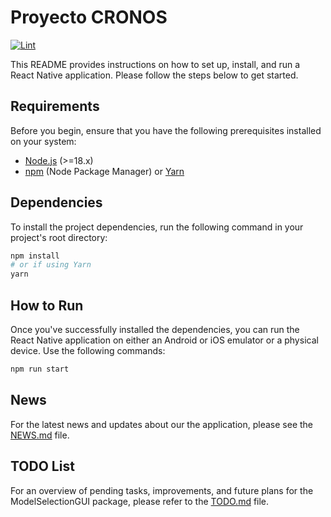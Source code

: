# Proyecto CRONOS

[![Lint](https://github.com/SrHuevardo/Proyecto-CRONOS-v1/actions/workflows/lint.yaml/badge.svg)](https://github.com/SrHuevardo/Proyecto-CRONOS-v1/actions/workflows/lint.yaml)

This README provides instructions on how to set up, install, and run a React Native application. Please follow the steps below to get started.

## Requirements

Before you begin, ensure that you have the following prerequisites installed on your system:

- [Node.js](https://nodejs.org/) (>=18.x)
- [npm](https://www.npmjs.com/) (Node Package Manager) or [Yarn](https://yarnpkg.com/)

## Dependencies

To install the project dependencies, run the following command in your project's root directory:

```bash
npm install
# or if using Yarn
yarn
```

## How to Run

Once you've successfully installed the dependencies, you can run the React Native application on either an Android or iOS emulator or a physical device. Use the following commands:

```bash
npm run start
``` 

## News
For the latest news and updates about our the application, please see the [NEWS.md](NEWS.md) file.

## TODO List
For an overview of pending tasks, improvements, and future plans for the ModelSelectionGUI package, please refer to the [TODO.md](TODO.md) file.

